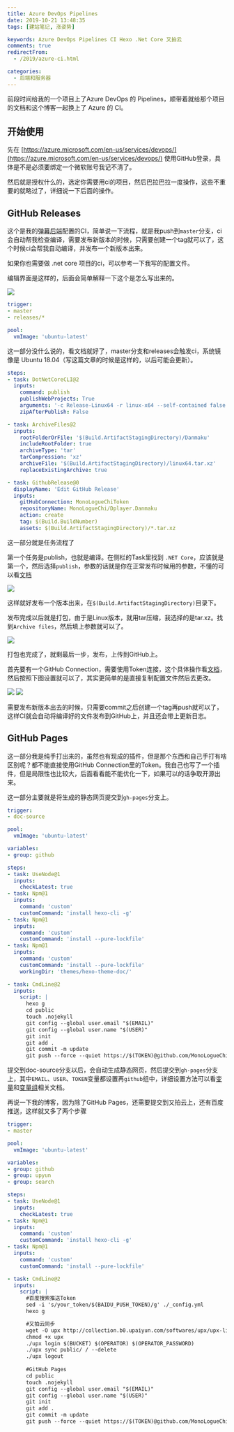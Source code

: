 ```yaml
---
title: Azure DevOps Pipelines
date: 2019-10-21 13:48:35
tags: [建站笔记, 涨姿势]

keywords: Azure DevOps Pipelines CI Hexo .Net Core 又拍云
comments: true
redirectFrom:
  - /2019/azure-ci.html

categories:
  - 后端和服务器
---
```


前段时间给我的一个项目上了Azure DevOps 的 Pipelines，顺带着就给那个项目的文档和这个博客一起换上了 Azure 的 CI。

<!-- more -->

## 开始使用

先在 [https://azure.microsoft.com/en-us/services/devops/](https://azure.microsoft.com/en-us/services/devops/) 使用GitHub登录，具体是不是必须要绑定一个微软账号我记不清了。

然后就是授权什么的，选定你需要用ci的项目，然后巴拉巴拉一度操作，这些不重要的就略过了，详细说一下后面的操作。

## GitHub Releases

这个是我的[弹幕后端](https://github.com/MonoLogueChi/Dplayer.Danmaku)配置的CI，简单说一下流程，就是我push到`master`分支，ci会自动帮我检查编译，需要发布新版本的时候，只需要创建一个tag就可以了，这个时候ci会帮我自动编译，并发布一个新版本出来。

如果你也需要做 .net core 项目的ci，可以参考一下我写的配置文件。

编辑界面是这样的，后面会简单解释一下这个是怎么写出来的。

![](./img/Snipaste_2019-10-21_10-47-48.png)

```yaml azure-pipelines.yml
trigger:
- master
- releases/*

pool:
  vmImage: 'ubuntu-latest'
```
这一部分没什么说的，看文档就好了，master分支和releases会触发ci，系统镜像是 Ubuntu 18.04（写这篇文章的时候是这样的，以后可能会更新）。

```yaml azure-pipelines.yml
steps:
- task: DotNetCoreCLI@2
  inputs:
    command: publish
    publishWebProjects: True
    arguments: '-c Release-Linux64 -r linux-x64 --self-contained false --output $(Build.ArtifactStagingDirectory)'
    zipAfterPublish: False

- task: ArchiveFiles@2
  inputs:
    rootFolderOrFile: '$(Build.ArtifactStagingDirectory)/Danmaku'
    includeRootFolder: true
    archiveType: 'tar'
    tarCompression: 'xz'
    archiveFile: '$(Build.ArtifactStagingDirectory)/linux64.tar.xz'
    replaceExistingArchive: true

- task: GithubRelease@0
  displayName: 'Edit GitHub Release'
  inputs:
    gitHubConnection: MonoLogueChiToken
    repositoryName: MonoLogueChi/Dplayer.Danmaku
    action: create
    tag: $(Build.BuildNumber)
    assets: $(Build.ArtifactStagingDirectory)/*.tar.xz

```

这一部分就是任务流程了

第一个任务是publish，也就是编译。在侧栏的Task里找到 `.NET Core`，应该就是第一个，然后选择`publish`，参数的话就是你在正常发布时候用的参数，不懂的可以看[文档](https://docs.microsoft.com/zh-cn/dotnet/core/tools/dotnet-publish)

![](./img/Snipaste_2019-10-21_11-03-35.png)

这样就好发布一个版本出来，在`$(Build.ArtifactStagingDirectory)`目录下。

发布完成以后就是打包，由于是Linux版本，就用tar压缩，我选择的是tar.xz。找到`Archive files`，然后填上参数就可以了。

![](./img/Snipaste_2019-10-21_12-02-20.png)

打包也完成了，就剩最后一步，发布，上传到GitHub上。

首先要有一个GitHub Connection，需要使用Token连接，这个具体操作看[文档](https://docs.microsoft.com/en-us/azure/devops/pipelines/library/service-endpoints?view=azure-devops&tabs=yaml#sep-github)，然后按照下图设置就可以了，其实更简单的是直接复制配置文件然后去更改。

![](./img/Snipaste_2019-10-21_14-11-22.png) ![](./img/Snipaste_2019-10-21_14-11-51.png)

需要发布新版本出去的时候，只需要commit之后创建一个tag再push就可以了，这样CI就会自动将编译好的文件发布到GitHub上，并且还会带上更新日志。

## GitHub Pages

这一部分我是纯手打出来的，虽然也有现成的插件，但是那个东西和自己手打有啥区别呢？都不能直接使用GitHub Connection里的Token。我自己也写了一个插件，但是局限性也比较大，后面看看能不能优化一下，如果可以的话争取开源出来。

这一部分主要就是将生成的静态网页提交到`gh-pages`分支上。

```yml azure-pipelines.yml
trigger:
- doc-source

pool:
  vmImage: 'ubuntu-latest'

variables:
- group: github

steps:
- task: UseNode@1
  inputs:
    checkLatest: true
- task: Npm@1
  inputs:
    command: 'custom'
    customCommand: 'install hexo-cli -g'
- task: Npm@1
  inputs:
    command: 'custom'
    customCommand: 'install --pure-lockfile'
- task: Npm@1
  inputs:
    command: 'custom'
    customCommand: 'install --pure-lockfile'
    workingDir: 'themes/hexo-theme-doc/'

- task: CmdLine@2
  inputs:
    script: |
      hexo g
      cd public
      touch .nojekyll
      git config --global user.email "$(EMAIL)"
      git config --global user.name "$(USER)"
      git init
      git add .
      git commit -m update
      git push --force --quiet https://$(TOKEN)@github.com/MonoLogueChi/Dplayer.Danmaku.git master:gh-pages

```

提交到doc-source分支以后，会自动生成静态网页，然后提交到`gh-pages`分支上，其中`EMAIL`、`USER`、`TOKEN`变量都设置再`github`组中，详细设置方法可以看[变量](https://docs.microsoft.com/en-us/azure/devops/pipelines/process/variables?view=azure-devops&tabs=yaml%2Cbatch)和[变量组](https://docs.microsoft.com/en-us/azure/devops/pipelines/library/variable-groups?view=azure-devops&tabs=yaml)相关文档。

再说一下我的博客，因为除了GitHub Pages，还需要提交到又拍云上，还有百度推送，这样就又多了两个步骤

```yml azure-pipelines.yml
trigger:
- master

pool:
  vmImage: 'ubuntu-latest'

variables:
- group: github
- group: upyun
- group: search

steps:
- task: UseNode@1
  inputs:
    checkLatest: true
- task: Npm@1
  inputs:
    command: 'custom'
    customCommand: 'install hexo-cli -g'
- task: Npm@1
  inputs:
    command: 'custom'
    customCommand: 'install --pure-lockfile'

- task: CmdLine@2
  inputs:
    script: |
      #百度搜索推送Token
      sed -i 's/your_token/$(BAIDU_PUSH_TOKEN)/g' ./_config.yml
      hexo g

      #又拍云同步
      wget -O upx http://collection.b0.upaiyun.com/softwares/upx/upx-linux-amd64-v0.2.4
      chmod +x upx
      ./upx login $(BUCKET) $(OPERATOR) $(OPERATOR_PASSWORD)
      ./upx sync public/ / --delete
      ./upx logout
      
      #GitHub Pages
      cd public
      touch .nojekyll
      git config --global user.email "$(EMAIL)"
      git config --global user.name "$(USER)"
      git init
      git add .
      git commit -m update
      git push --force --quiet https://$(TOKEN)@github.com/MonoLogueChi/blog.xxwhite.com.git master:gh-pages

```

